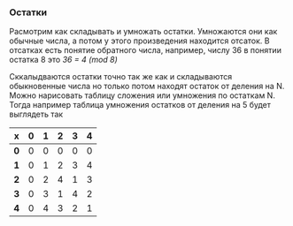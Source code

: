 ### Остатки

Расмотрим как складывать и умножать остатки.
Умножаются они как обычные числа, а потом у этого произведения 
находится отсаток.
В отсатках есть понятие обратного числа, например, числу 36 в понятии остатка 8
это _36 = 4 (mod 8)_

Сккалыдваются остатки точно так же как и складываются обыкновенные числа 
но только потом находят остаток от деления на N.
Можно нарисовать таблицу сложения или умножения по остаткам N. Тогда например таблица умножения остатков от деления на 5 будет выглядеть так

|  x  |   0  |   1  |   2  | 3 |  4  |
|-------|------|------|-------|-------|------|
|**0** |   0      |  0     |  0   |  0  |   0|
|**1** |    0|   1  |   2|  3  |  4|
|**2**|   0   |   2 |  4 |  1 |  3|
|**3**| 0 |  3|  1 | 4 | 2 |
|**4**| 0 |  4 |  3 | 2 |  1|
